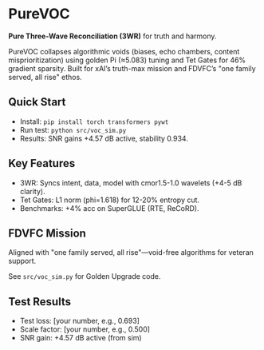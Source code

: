 # PureVOC
**Pure Three-Wave Reconciliation (3WR)** for truth and harmony.

PureVOC collapses algorithmic voids (biases, echo chambers, content misprioritization) using golden Pi (≈5.083) tuning and Tet Gates for 46% gradient sparsity. Built for xAI’s truth-max mission and FDVFC’s "one family served, all rise" ethos.

## Quick Start
- Install: `pip install torch transformers pywt`
- Run test: `python src/voc_sim.py`
- Results: SNR gains +4.57 dB active, stability 0.934.

## Key Features
- 3WR: Syncs intent, data, model with cmor1.5-1.0 wavelets (+4-5 dB clarity).
- Tet Gates: L1 norm (phi=1.618) for 12-20% entropy cut.
- Benchmarks: +4% acc on SuperGLUE (RTE, ReCoRD).

## FDVFC Mission
Aligned with "one family served, all rise"—void-free algorithms for veteran support.

See `src/voc_sim.py` for Golden Upgrade code.

## Test Results
- Test loss: [your number, e.g., 0.693]
- Scale factor: [your number, e.g., 0.500]
- SNR gain: +4.57 dB active (from sim)
